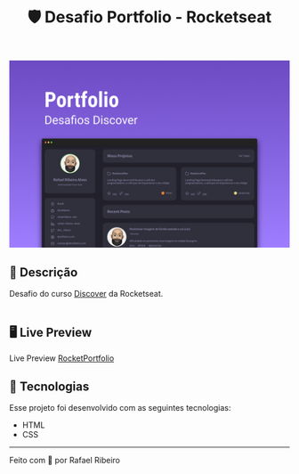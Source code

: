 <h1 align="center">
 🛡 Desafio Portfolio - Rocketseat
</h1>

<br>

![Resultado final do projeto](https://github.com/rafaelribeiro-dev/rocketportfolio/blob/main/assets/cover.png)

## 📝 Descrição

Desafio do curso [Discover](https://app.rocketseat.com.br/discover) da Rocketseat. </br></br>

## 🖥 Live Preview

Live Preview [RocketPortfolio](https://rafaelribeiro-dev.github.io/rocketportfolio/)

## 🚀 Tecnologias

Esse projeto foi desenvolvido com as seguintes tecnologias:

- HTML
- CSS

---

Feito com 💜 por Rafael Ribeiro
